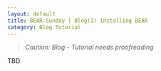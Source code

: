 ```yaml
---
layout: default
title: BEAR.Sunday | Blog(1) Installing BEAR
category: Blog Tutorial
---
```


> *Caution: Blog - Tutorial needs proofreading*

TBD